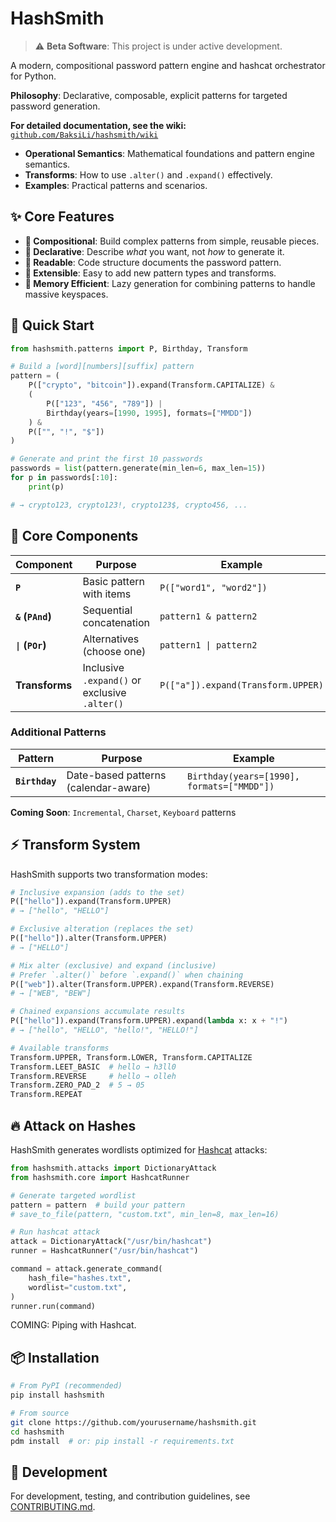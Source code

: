 # HashSmith

> ⚠️ **Beta Software**: This project is under active development.

A modern, compositional password pattern engine and hashcat orchestrator for Python.

**Philosophy**: Declarative, composable, explicit patterns for targeted password generation.

**For detailed documentation, see the wiki:** [`github.com/BaksiLi/hashsmith/wiki`](https://github.com/BaksiLi/hashsmith/wiki)

- **Operational Semantics**: Mathematical foundations and pattern engine semantics.
- **Transforms**: How to use `.alter()` and `.expand()` effectively.
- **Examples**: Practical patterns and scenarios.

## ✨ Core Features

- **🧱 Compositional**: Build complex patterns from simple, reusable pieces.
- **📝 Declarative**: Describe *what* you want, not *how* to generate it.
- **📖 Readable**: Code structure documents the password pattern.
- **🔧 Extensible**: Easy to add new pattern types and transforms.
- **🧠 Memory Efficient**: Lazy generation for combining patterns to handle massive keyspaces.

## 🚀 Quick Start

```python
from hashsmith.patterns import P, Birthday, Transform

# Build a [word][numbers][suffix] pattern
pattern = (
    P(["crypto", "bitcoin"]).expand(Transform.CAPITALIZE) &
    (
        P(["123", "456", "789"]) |
        Birthday(years=[1990, 1995], formats=["MMDD"])
    ) &
    P(["", "!", "$"])
)

# Generate and print the first 10 passwords
passwords = list(pattern.generate(min_len=6, max_len=15))
for p in passwords[:10]:
    print(p)

# → crypto123, crypto123!, crypto123$, crypto456, ...
```

## 🧩 Core Components

| Component | Purpose | Example |
|-----------|---------|---------|
| **`P`** | Basic pattern with items | `P(["word1", "word2"])` |
| **`&` (`PAnd`)** | Sequential concatenation | `pattern1 & pattern2` |
| **`\|` (`POr`)** | Alternatives (choose one) | `pattern1 \| pattern2` |
| **Transforms** | Inclusive `.expand()` or exclusive `.alter()` | `P(["a"]).expand(Transform.UPPER)` |

### Additional Patterns

| Pattern | Purpose | Example |
|---------|---------|---------|
| **`Birthday`** | Date-based patterns (calendar-aware) | `Birthday(years=[1990], formats=["MMDD"])` |

**Coming Soon**: `Incremental`, `Charset`, `Keyboard` patterns

## ⚡ Transform System

HashSmith supports two transformation modes:

```python
# Inclusive expansion (adds to the set)
P(["hello"]).expand(Transform.UPPER)
# → ["hello", "HELLO"]

# Exclusive alteration (replaces the set)
P(["hello"]).alter(Transform.UPPER)
# → ["HELLO"]

# Mix alter (exclusive) and expand (inclusive)
# Prefer `.alter()` before `.expand()` when chaining
P(["web"]).alter(Transform.UPPER).expand(Transform.REVERSE)
# → ["WEB", "BEW"]

# Chained expansions accumulate results
P(["hello"]).expand(Transform.UPPER).expand(lambda x: x + "!")
# → ["hello", "HELLO", "hello!", "HELLO!"]

# Available transforms
Transform.UPPER, Transform.LOWER, Transform.CAPITALIZE
Transform.LEET_BASIC  # hello → h3ll0
Transform.REVERSE     # hello → olleh
Transform.ZERO_PAD_2  # 5 → 05
Transform.REPEAT
```

## 🔥 Attack on Hashes

HashSmith generates wordlists optimized for [Hashcat](https://hashcat.net/hashcat/) attacks:

```python
from hashsmith.attacks import DictionaryAttack
from hashsmith.core import HashcatRunner

# Generate targeted wordlist
pattern = pattern  # build your pattern
# save_to_file(pattern, "custom.txt", min_len=8, max_len=16)

# Run hashcat attack
attack = DictionaryAttack("/usr/bin/hashcat")
runner = HashcatRunner("/usr/bin/hashcat")

command = attack.generate_command(
    hash_file="hashes.txt",
    wordlist="custom.txt",
)
runner.run(command)
```

COMING: Piping with Hashcat.

## 📦 Installation

```bash
# From PyPI (recommended)
pip install hashsmith

# From source
git clone https://github.com/yourusername/hashsmith.git
cd hashsmith
pdm install  # or: pip install -r requirements.txt
```

## 📖 Development

For development, testing, and contribution guidelines, see [CONTRIBUTING.md](CONTRIBUTING.md).
